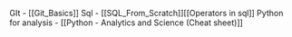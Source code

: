 GIt - [[Git_Basics]]
Sql - [[SQL_From_Scratch]][[Operators in sql]]
Python for analysis - [[Python - Analytics and Science (Cheat sheet)]]